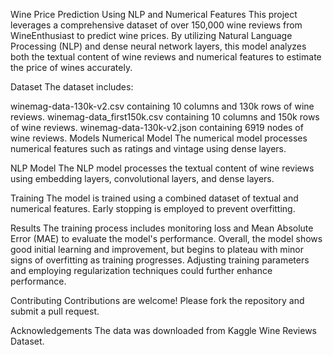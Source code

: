 Wine Price Prediction Using NLP and Numerical Features
This project leverages a comprehensive dataset of over 150,000 wine reviews from WineEnthusiast to predict wine prices. By utilizing Natural Language Processing (NLP) and dense neural network layers, this model analyzes both the textual content of wine reviews and numerical features to estimate the price of wines accurately.

Dataset
The dataset includes:

winemag-data-130k-v2.csv containing 10 columns and 130k rows of wine reviews.
winemag-data_first150k.csv containing 10 columns and 150k rows of wine reviews.
winemag-data-130k-v2.json containing 6919 nodes of wine reviews.
Models
Numerical Model
The numerical model processes numerical features such as ratings and vintage using dense layers.

NLP Model
The NLP model processes the textual content of wine reviews using embedding layers, convolutional layers, and dense layers.

Training
The model is trained using a combined dataset of textual and numerical features. Early stopping is employed to prevent overfitting.

Results
The training process includes monitoring loss and Mean Absolute Error (MAE) to evaluate the model's performance. Overall, the model shows good initial learning and improvement, but begins to plateau with minor signs of overfitting as training progresses. Adjusting training parameters and employing regularization techniques could further enhance performance.

Contributing
Contributions are welcome! Please fork the repository and submit a pull request.

Acknowledgements
The data was downloaded from Kaggle Wine Reviews Dataset.
